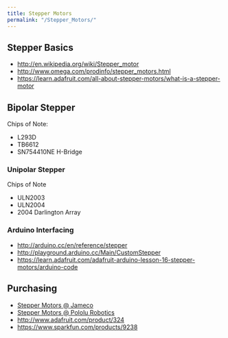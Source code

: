 ```yaml
---
title: Stepper Motors
permalink: "/Stepper_Motors/"
---
```


Stepper Basics
--------------

-   <http://en.wikipedia.org/wiki/Stepper_motor>
-   <http://www.omega.com/prodinfo/stepper_motors.html>
-   <https://learn.adafruit.com/all-about-stepper-motors/what-is-a-stepper-motor>

Bipolar Stepper
---------------

Chips of Note:

-   L293D
-   TB6612
-   SN754410NE H-Bridge

### Unipolar Stepper

Chips of Note

-   ULN2003
-   ULN2004
-   2004 Darlington Array

### Arduino Interfacing

-   <http://arduino.cc/en/reference/stepper>
-   <http://playground.arduino.cc/Main/CustomStepper>
-   <https://learn.adafruit.com/adafruit-arduino-lesson-16-stepper-motors/arduino-code>

Purchasing
----------

-   [Stepper Motors @ Jameco](http://www.jameco.com/webapp/wcs/stores/servlet/StoreCatalogDrillDownView?langId=-1&storeId=10001&catalogId=10001&categoryName=cat_3515&subCategoryName=Electromechanical%20%2F%20Motors%20%2F%20Stepper&category=351580)
-   [Stepper Motors @ Pololu Robotics](http://www.pololu.com/category/87/stepper-motors)
-   <http://www.adafruit.com/product/324>
-   <https://www.sparkfun.com/products/9238>
